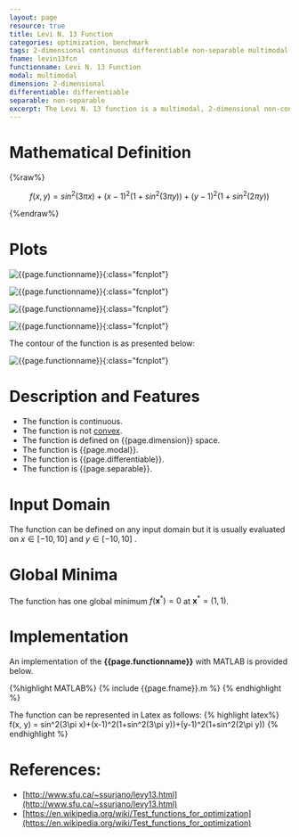 ```yaml
---
layout: page
resource: true
title: Levi N. 13 Function
categories: optimization, benchmark
tags: 2-dimensional continuous differentiable non-separable multimodal non-convex
fname: levin13fcn
functionname: Levi N. 13 Function
modal: multimodal
dimension: 2-dimensional
differentiable: differentiable
separable: non-separable
excerpt: The Levi N. 13 function is a multimodal, 2-dimensional non-convex mathematical function widely used for testing optimization algorithms
---
```


# Mathematical Definition

{%raw%}

$$f(x, y) = sin^2(3\pi x)+(x-1)^2(1+sin^2(3\pi y))+(y-1)^2(1+sin^2(2\pi y))$$

{%endraw%}

# Plots
![{{page.functionname}}]({{site.baseurl}}/benchmarkfcns/plots/{{page.fname}}.png){:class="fcnplot"}

![{{page.functionname}}]({{site.baseurl}}/benchmarkfcns/plots/{{page.fname}}_2.png){:class="fcnplot"}

![{{page.functionname}}]({{site.baseurl}}/benchmarkfcns/plots/{{page.fname}}_3.png){:class="fcnplot"}

![{{page.functionname}}]({{site.baseurl}}/benchmarkfcns/plots/{{page.fname}}_4.png){:class="fcnplot"}

The contour of the function is as presented below:

![{{page.functionname}}]({{site.baseurl}}/benchmarkfcns/plots/{{page.fname}}_contour.png){:class="fcnplot"}

# Description and Features
* The function is continuous.
* The function is not [convex](https://en.wikipedia.org/wiki/Convex_function).
* The function is defined on {{page.dimension}} space. 
* The function is {{page.modal}}.
* The function is {{page.differentiable}}.
* The function is {{page.separable}}.

# Input Domain
The function can be defined on any input domain but it is usually evaluated on $x \in [-10, 10]$ and $y \in [-10, 10]$ .

# Global Minima
The function has one global minimum $f(\textbf{x}^{\ast})=0$ at $\textbf{x}^{\ast} = (1, 1)$.

# Implementation
An implementation of the **{{page.functionname}}** with MATLAB is provided below. 

{%highlight MATLAB%}
{% include {{page.fname}}.m %}
{% endhighlight %}

The function can be represented in Latex as follows:
{% highlight latex%}
f(x, y) = sin^2(3\pi x)+(x-1)^2(1+sin^2(3\pi y))+(y-1)^2(1+sin^2(2\pi y))
{% endhighlight %}

# References:
* [http://www.sfu.ca/~ssurjano/levy13.html](http://www.sfu.ca/~ssurjano/levy13.html)
* [https://en.wikipedia.org/wiki/Test_functions_for_optimization](https://en.wikipedia.org/wiki/Test_functions_for_optimization)
